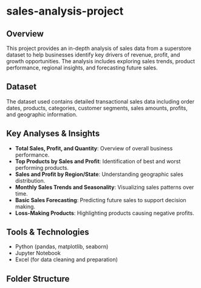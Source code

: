 ﻿# sales-analysis-project

## Overview
This project provides an in-depth analysis of sales data from a superstore dataset to help businesses identify key drivers of revenue, profit, and growth opportunities. The analysis includes exploring sales trends, product performance, regional insights, and forecasting future sales.

## Dataset
The dataset used contains detailed transactional sales data including order dates, products, categories, customer segments, sales amounts, profits, and geographic information.

## Key Analyses & Insights
- **Total Sales, Profit, and Quantity**: Overview of overall business performance.
- **Top Products by Sales and Profit**: Identification of best and worst performing products.
- **Sales and Profit by Region/State**: Understanding geographic sales distribution.
- **Monthly Sales Trends and Seasonality**: Visualizing sales patterns over time.
- **Basic Sales Forecasting**: Predicting future sales to support decision making.
- **Loss-Making Products**: Highlighting products causing negative profits.

## Tools & Technologies
- Python (pandas, matplotlib, seaborn)
- Jupyter Notebook
- Excel (for data cleaning and preparation)

## Folder Structure
